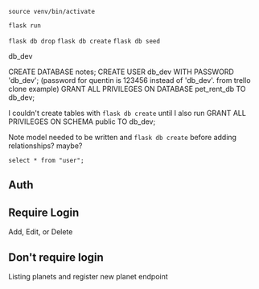 `source venv/bin/activate`


`flask run`


`flask db drop`
`flask db create`
`flask db seed`


db_dev

CREATE DATABASE notes;
CREATE USER db_dev WITH PASSWORD 'db_dev'; (password for quentin is 123456 instead of 'db_dev'. from trello clone example)
GRANT ALL PRIVILEGES ON DATABASE pet_rent_db TO db_dev;

I couldn't create tables with `flask db create` until I also run
GRANT ALL PRIVILEGES ON SCHEMA public TO db_dev;


Note model needed to be written and `flask db create` before adding relationships? maybe?


`select * from "user";`


## Auth

## Require Login
Add, Edit, or Delete 

## Don't require login
Listing planets and register new planet endpoint
